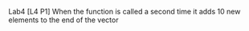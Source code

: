 Lab4
[L4 P1] When the function is called a second time it adds 10 new elements to the end of the vector